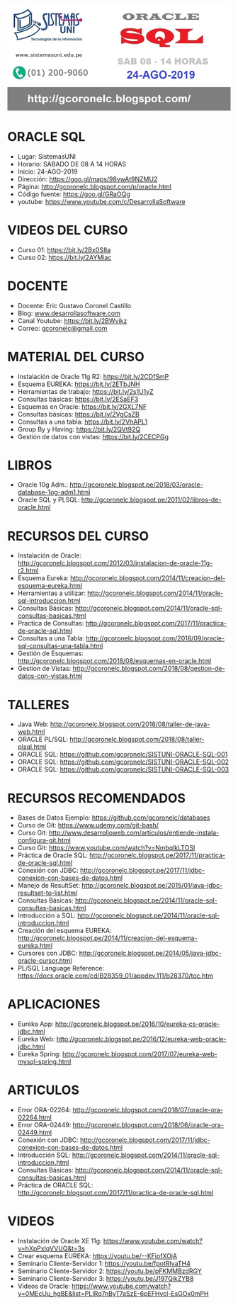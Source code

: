 ![ORACLE SQL](https://raw.githubusercontent.com/gcoronelc/ORACLE-SQL-2019-08/master/img/ORACLE-SQL-2019-08.jpg)


# ORACLE SQL

- Lugar: SistemasUNI
- Horario: SABADO DE 08 A 14 HORAS
- Inicio: 24-AGO-2019
- Dirección: https://goo.gl/maps/98vwAt9NZMU2
- Página: http://gcoronelc.blogspot.com/p/oracle.html
- Código fuente: https://goo.gl/GRaOQg
- youtube: https://www.youtube.com/c/DesarrollaSoftware



# VIDEOS DEL CURSO

- Curso 01: https://bit.ly/2Bx0S8a
- Curso 02: https://bit.ly/2AYMiac



# DOCENTE

- Docente: Eric Gustavo Coronel Castillo
- Blog: www.desarrollasoftware.com
- Canal Youtube: https://bit.ly/2BWvikz
- Correo: gcoronelc@gmail.com


# MATERIAL DEL CURSO

- Instalación de Oracle 11g R2: https://bit.ly/2CDfSmP
- Esquema EUREKA: https://bit.ly/2ETbJNH
- Herramientas de trabajo: https://bit.ly/2s1U1yZ
- Consultas básicas: https://bit.ly/2ESaEF3
- Esquemas en Oracle: https://bit.ly/2GXL7NF
- Consultas básicas: https://bit.ly/2VgCsZB
- Consultas a una tabla: https://bit.ly/2VhAPL1
- Group By y Having: https://bit.ly/2QVt92Q
- Gestión de datos con vistas: https://bit.ly/2CECPGg

# LIBROS

- Oracle 10g Adm.: http://gcoronelc.blogspot.pe/2018/03/oracle-database-1og-adm1.html
- Oracle SQL y PLSQL: http://gcoronelc.blogspot.pe/2011/02/libros-de-oracle.html

# RECURSOS DEL CURSO

- Instalación de Oracle: http://gcoronelc.blogspot.com/2012/03/instalacion-de-oracle-11g-r2.html
- Esquema Eureka: http://gcoronelc.blogspot.com/2014/11/creacion-del-esquema-eureka.html
- Herramientas a utilizar: http://gcoronelc.blogspot.com/2014/11/oracle-sql-introduccion.html
- Consultas Básicas: http://gcoronelc.blogspot.com/2014/11/oracle-sql-consultas-basicas.html
- Practica de Consultas: http://gcoronelc.blogspot.com/2017/11/practica-de-oracle-sql.html
- Consultas a una Tabla: http://gcoronelc.blogspot.com/2018/09/oracle-sql-consultas-una-tabla.html
- Gestión de Esquemas: http://gcoronelc.blogspot.com/2018/08/esquemas-en-oracle.html
- Gestion de Vistas: http://gcoronelc.blogspot.com/2018/08/gestion-de-datos-con-vistas.html

# TALLERES

- Java Web: http://gcoronelc.blogspot.com/2018/08/taller-de-java-web.html
- ORACLE PL/SQL: http://gcoronelc.blogspot.com/2018/08/taller-plsql.html
- ORACLE SQL: https://github.com/gcoronelc/SISTUNI-ORACLE-SQL-001
- ORACLE SQL: https://github.com/gcoronelc/SISTUNI-ORACLE-SQL-002
- ORACLE SQL: https://github.com/gcoronelc/SISTUNI-ORACLE-SQL-003

# RECURSOS RECOMENDADOS

- Bases de Datos Ejemplo: https://github.com/gcoronelc/databases
- Curso de Git: https://www.udemy.com/git-bash/
- Curso Git: http://www.desarrolloweb.com/articulos/entiende-instala-configura-git.html
- Curso Git: https://www.youtube.com/watch?v=NmbqlkLTOSI
- Práctica de Oracle SQL: http://gcoronelc.blogspot.pe/2017/11/practica-de-oracle-sql.html
- Conexión con JDBC: http://gcoronelc.blogspot.pe/2017/11/jdbc-conexion-con-bases-de-datos.html
- Manejo de ResultSet: http://gcoronelc.blogspot.pe/2015/01/java-jdbc-resultset-to-list.html
- Consultas Básicas: http://gcoronelc.blogspot.pe/2014/11/oracle-sql-consultas-basicas.html
- Introducción a SQL: http://gcoronelc.blogspot.pe/2014/11/oracle-sql-introduccion.html
- Creación del esquema EUREKA: http://gcoronelc.blogspot.pe/2014/11/creacion-del-esquema-eureka.html
- Cursores con JDBC: http://gcoronelc.blogspot.pe/2014/05/java-jdbc-oracle-cursor.html
- PL/SQL Language Reference: https://docs.oracle.com/cd/B28359_01/appdev.111/b28370/toc.htm


# APLICACIONES 

- Eureka App: http://gcoronelc.blogspot.pe/2016/10/eureka-cs-oracle-jdbc.html
- Eureka Web: http://gcoronelc.blogspot.pe/2016/12/eureka-web-oracle-jdbc.html
- Eureka Spring: http://gcoronelc.blogspot.com/2017/07/eureka-web-mysql-spring.html

# ARTICULOS

- Error ORA-02264: http://gcoronelc.blogspot.com/2018/07/oracle-ora-02264.html
- Error ORA-02449: http://gcoronelc.blogspot.com/2018/06/oracle-ora-02449.html
- Conexión con JDBC: http://gcoronelc.blogspot.com/2017/11/jdbc-conexion-con-bases-de-datos.html
- Introducción SQL: http://gcoronelc.blogspot.com/2014/11/oracle-sql-introduccion.html
- Consultas Básicas: http://gcoronelc.blogspot.com/2014/11/oracle-sql-consultas-basicas.html
- Práctica de ORACLE SQL: http://gcoronelc.blogspot.com/2017/11/practica-de-oracle-sql.html


# VIDEOS

- Instalación de Oracle XE 11g: https://www.youtube.com/watch?v=hXpPxlqVVUQ&t=3s
- Crear esquema EUREKA: https://youtu.be/--KFiofXOjA
- Seminario Cliente-Servidor 1: https://youtu.be/fpotRIyaTH4
- Seminario Cliente-Servidor 2: https://youtu.be/pFKMMBzdRGY
- Seminario Cliente-Servidor 3: https://youtu.be/J197QikZYB8
- Videos de Oracle: https://www.youtube.com/watch?v=0MEcUu_hgBE&list=PLIRq7nByT7aSzE-6pEFHvcl-EsGOx0mPH

